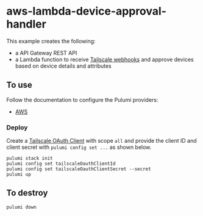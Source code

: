 # aws-lambda-device-approval-handler

This example creates the following:

- a API Gateway REST API
- a Lambda function to receive [Tailscale webhooks](https://tailscale.com/kb/1213/webhooks) and approve devices based on device details and attributes

## To use

Follow the documentation to configure the Pulumi providers:

- [AWS](https://www.pulumi.com/registry/packages/aws/installation-configuration/)

### Deploy

Create a [Tailscale OAuth Client](https://tailscale.com/kb/1215/oauth-clients#setting-up-an-oauth-client) with scope `all` and provide the client ID and client secret with `pulumi config set ...` as shown below.

```shell
pulumi stack init
pulumi config set tailscaleOauthClientId
pulumi config set tailscaleOauthClientSecret --secret
pulumi up
```

## To destroy

```shell
pulumi down
```
